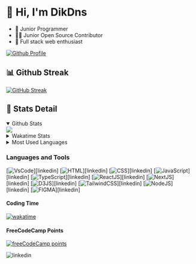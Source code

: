 # 👋 Hi, I'm DikDns

-   🚸 Junior Programmer
-   🧑‍💻 Junior Open Source Contributor
-   🙌 Full stack web enthusiast

[![Github Profile](https://komarev.com/ghpvc/?username=dikdns&style=for-the-badge)](https://linktr.ee/dikdns)

## 📊 Github Streak

[![GitHub Streak](https://streak-stats.demolab.com?user=dikdns&theme=transparent&hide_border=true)](https://linktr.ee/dikdns)


## 🎯 Stats Detail

<details open>
  <summary>Github Stats</summary>
  <img align="center" src="https://github-readme-stats.vercel.app/api?username=DikDns&theme=transparent" />
</details>

<details>
  <summary>Wakatime Stats</summary>
   <img align="center" src="https://github-readme-stats.vercel.app/api/wakatime?username=DikDns&theme=transparent" />
</details>
  
<details>
  <summary>Most Used Languages</summary>
  <img align="center" src="https://github-readme-stats.vercel.app/api/top-langs/?username=DikDns&layout=pie&theme=transparent" />
</details>

### Languages and Tools
[![VsCode](https://img.shields.io/badge/vs%20code-007ACC?style=for-the-badge&logo=visualstudiocode&logoColor=white)][linkedin]
[![HTML](https://img.shields.io/badge/HTML-E34F26?style=for-the-badge&logo=html5&logoColor=white)][linkedin]
[![CSS](https://img.shields.io/badge/css-1572B6?style=for-the-badge&logo=css3&logoColor=white)][linkedin]
[![JavaScript](https://img.shields.io/badge/javascript-F7DF1E?style=for-the-badge&logo=javascript&logoColor=black)][linkedin]
[![TypeScript](https://img.shields.io/badge/typescript-3178C6?style=for-the-badge&logo=typescript&logoColor=white)][linkedin]
[![ReactJS](https://img.shields.io/badge/react_js-61DAFB?style=for-the-badge&logo=react&logoColor=black)][linkedin]
[![NextJS](https://img.shields.io/badge/next_js-000000?style=for-the-badge&logo=Next.js&logoColor=white)][linkedin]
[![D3JS](https://img.shields.io/badge/D3_js-F9A03C?style=for-the-badge&logo=D3.js&logoColor=white)][linkedin]
[![TailwindCSS](https://img.shields.io/badge/Tailwind_CSS-06B6D4?style=for-the-badge&logo=tailwindcss&logoColor=white)][linkedin]
[![NodeJS](https://img.shields.io/badge/node_js-3C873A?style=for-the-badge&logo=node.js&logoColor=white)][linkedin]
[![FIGMA](https://img.shields.io/badge/figma-F24E1E?style=for-the-badge&logo=figma&logoColor=FFFFFF)][linkedin]

#### Coding Time 
[![wakatime](https://wakatime.com/badge/user/5622e569-0d07-41d0-8afd-2527cdab9678.svg?style=for-the-badge)](https://wakatime.com/@5622e569-0d07-41d0-8afd-2527cdab9678)

#### FreeCodeCamp Points
[![freeCodeCamp points](https://img.shields.io/freecodecamp/points/dikdns?style=for-the-badge&logo=freeCodeCamp&labelColor=black&color=white)](https://www.freecodecamp.org/dikdns)

![linkedin](https://linkedin.com/in/dikdns)

